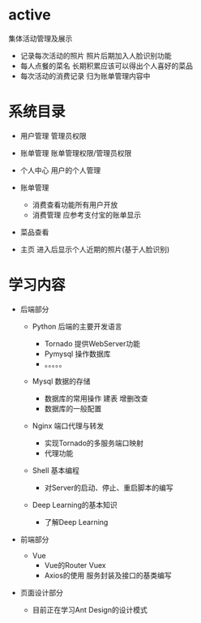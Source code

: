 # active
集体活动管理及展示

- 记录每次活动的照片 照片后期加入人脸识别功能
- 每人点餐的菜名 长期积累应该可以得出个人喜好的菜品
- 每次活动的消费记录  归为账单管理内容中

# 系统目录
- 用户管理  管理员权限

- 账单管理  账单管理权限/管理员权限

- 个人中心  用户的个人管理

- 账单管理 
	- 消费查看功能所有用户开放
	- 消费管理 应参考支付宝的账单显示

- 菜品查看

- 主页  进入后显示个人近期的照片(基于人脸识别)

# 学习内容

- 后端部分
	- Python  后端的主要开发语言
		- Tornado 提供WebServer功能
		- Pymysql 操作数据库
		- 。。。。。

	- Mysql 数据的存储
		- 数据库的常用操作 建表 增删改查
		- 数据库的一般配置

	- Nginx 端口代理与转发
		- 实现Tornado的多服务端口映射
		- 代理功能

	- Shell 基本编程
		- 对Server的启动、停止、重启脚本的编写

	- Deep Learning的基本知识
		- 了解Deep Learning

- 前端部分

	- Vue
		- Vue的Router Vuex 
		- Axios的使用 服务封装及接口的基类编写

- 页面设计部分
	- 目前正在学习Ant Design的设计模式